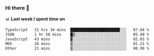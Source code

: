 ### Hi there 👋

<!--
**DBvc/DBvc** is a ✨ _special_ ✨ repository because its `README.md` (this file) appears on your GitHub profile.

Here are some ideas to get you started:

- 🔭 I’m currently working on ...
- 🌱 I’m currently learning ...
- 👯 I’m looking to collaborate on ...
- 🤔 I’m looking for help with ...
- 💬 Ask me about ...
- 📫 How to reach me: ...
- 😄 Pronouns: ...
- ⚡ Fun fact: ...
-->

📊 **Last week I spent time on**
<!--START_SECTION:waka-->

```txt
TypeScript   31 hrs 34 mins  ██████████████████████░░░   87.84 %
JSON         1 hr 58 mins    █▒░░░░░░░░░░░░░░░░░░░░░░░   05.49 %
JavaScript   43 mins         ▓░░░░░░░░░░░░░░░░░░░░░░░░   02.03 %
MDX          26 mins         ▒░░░░░░░░░░░░░░░░░░░░░░░░   01.21 %
Other        21 mins         ▒░░░░░░░░░░░░░░░░░░░░░░░░   00.99 %
```

<!--END_SECTION:waka-->
